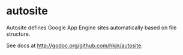 autosite
========

Autosite defines Google App Engine sites automatically based on file structure.

See docs at http://godoc.org/github.com/hkjn/autosite.
